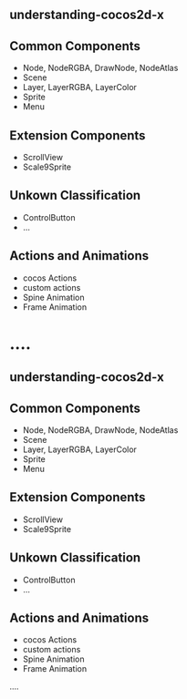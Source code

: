 
understanding-cocos2d-x
----

## Common Components
- Node, NodeRGBA, DrawNode, NodeAtlas
- Scene
- Layer, LayerRGBA, LayerColor
- Sprite
- Menu

## Extension Components
- ScrollView
- Scale9Sprite

## Unkown Classification
- ControlButton
- ...

## Actions and Animations
- cocos Actions
- custom actions
- Spine Animation
- Frame Animation


....
=======
understanding-cocos2d-x
----

## Common Components
- Node, NodeRGBA, DrawNode, NodeAtlas
- Scene
- Layer, LayerRGBA, LayerColor
- Sprite
- Menu

## Extension Components
- ScrollView
- Scale9Sprite

## Unkown Classification
- ControlButton
- ...

## Actions and Animations
- cocos Actions
- custom actions
- Spine Animation
- Frame Animation


....

